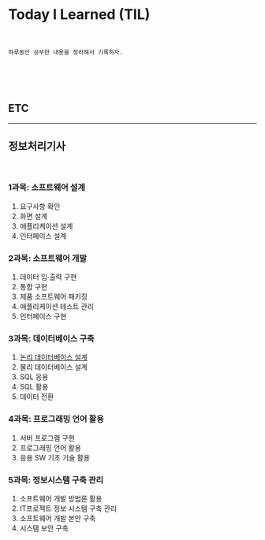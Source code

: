 # Today I Learned (TIL)

<br>

`하루동안 공부한 내용을 정리해서 기록하자. `


<br>
<br>
<br>


## ETC
---




## 정보처리기사

<br>

### 1과목: 소프트웨어 설계

1. 요구사항 확인
2. 화면 설계
3. 애플리케이션 설계
4. 인터페이스 설계



### 2과목: 소프트웨어 개발
1. 데이터 입∙출력 구현
2. 통합 구현
3. 제품 소프트웨어 패키징
4. 애플리케이션 테스트 관리
5. 인터페이스 구현



### 3과목: 데이터베이스 구축
1. [논리 데이터베이스 설계](TIL/chapter3/3-1/README.md)
2. 물리 데이터베이스 설계
3. SQL 응용
4. SQL 활용
5. 데이터 전환



### 4과목: 프로그래밍 언어 활용
1. 서버 프로그램 구현
2. 프로그래밍 언어 활용
3. 응용 SW 기초 기술 활용



### 5과목: 정보시스템 구축 관리
1. 소프트웨어 개발 방법론 활용
2. IT프로젝트 정보 시스템 구축 관리
3. 소프트웨어 개발 본안 구축
4. 시스템 보안 구축

    